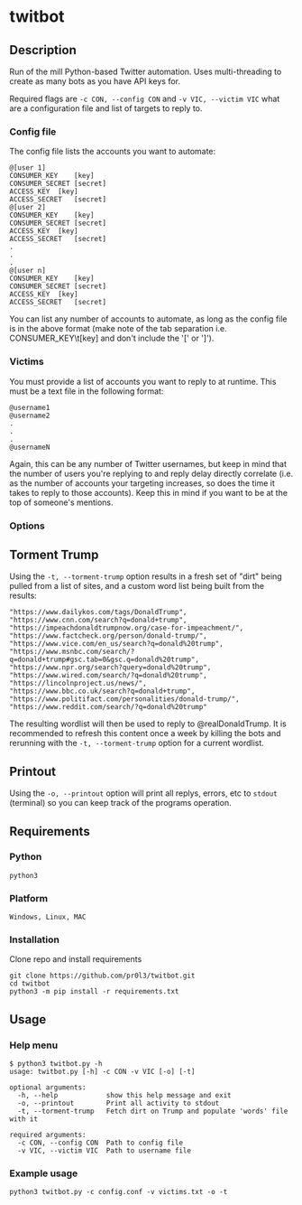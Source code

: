# twitbot
## Description
Run of the mill Python-based Twitter automation. Uses multi-threading to create as many bots as you have API keys for.

Required flags are `-c CON, --config CON` and `-v VIC, --victim VIC` what are a configuration file and list of targets to reply to.

### Config file
The config file lists the accounts you want to automate:
```
@[user 1]
CONSUMER_KEY	[key]
CONSUMER_SECRET	[secret]
ACCESS_KEY	[key]
ACCESS_SECRET	[secret]
@[user 2]
CONSUMER_KEY	[key]
CONSUMER_SECRET	[secret]
ACCESS_KEY	[key]
ACCESS_SECRET	[secret]
.
.
.
@[user n]
CONSUMER_KEY	[key]
CONSUMER_SECRET	[secret]
ACCESS_KEY	[key]
ACCESS_SECRET	[secret]
```
You can list any number of accounts to automate, as long as the config file is in the above format (make note of the tab separation i.e. CONSUMER_KEY\t[key] and don't include the '[' or ']').
### Victims
You must provide a list of accounts you want to reply to at runtime.  This must be a text file in the following format:
```
@username1
@username2
.
.
.
@usernameN
```
Again, this can be any number of Twitter usernames, but keep in mind that the number of users you're replying to and reply delay directly correlate (i.e. as the number of accounts your targeting increases, so does the time it takes to reply to those accounts).  Keep this in mind if you want to be at the top of someone's mentions.
### Options
## Torment Trump
Using the `-t, --torment-trump` option results in a fresh set of "dirt" being pulled from a list of sites, and a custom word list being built from the results:
```
"https://www.dailykos.com/tags/DonaldTrump",
"https://www.cnn.com/search?q=donald+trump",
"https://impeachdonaldtrumpnow.org/case-for-impeachment/",
"https://www.factcheck.org/person/donald-trump/",
"https://www.vice.com/en_us/search?q=donald%20trump",
"https://www.msnbc.com/search/?q=donald+trump#gsc.tab=0&gsc.q=donald%20trump",
"https://www.npr.org/search?query=donald%20trump",
"https://www.wired.com/search/?q=donald%20trump",
"https://lincolnproject.us/news/",
"https://www.bbc.co.uk/search?q=donald+trump",
"https://www.politifact.com/personalities/donald-trump/",
"https://www.reddit.com/search/?q=donald%20trump"
```
The resulting wordlist will then be used to reply to @realDonaldTrump. It is recommended to refresh this content once a week by killing the bots and rerunning with the `-t, --torment-trump` option for a current wordlist.
## Printout
Using the `-o, --printout` option will print all replys, errors, etc to `stdout` (terminal) so you can keep track of the programs operation.
## Requirements
### Python
```
python3
```
### Platform
```
Windows, Linux, MAC
```
### Installation
Clone repo and install requirements
```
git clone https://github.com/pr0l3/twitbot.git
cd twitbot
python3 -m pip install -r requirements.txt
```
## Usage
### Help menu
```
$ python3 twitbot.py -h
usage: twitbot.py [-h] -c CON -v VIC [-o] [-t]

optional arguments:
  -h, --help            show this help message and exit
  -o, --printout        Print all activity to stdout
  -t, --torment-trump   Fetch dirt on Trump and populate 'words' file with it

required arguments:
  -c CON, --config CON  Path to config file
  -v VIC, --victim VIC  Path to username file
```
### Example usage
`python3 twitbot.py -c config.conf -v victims.txt -o -t`
